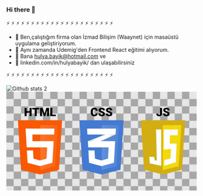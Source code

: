 ### Hi there 👋




 ⚡  ⚡  ⚡  ⚡  ⚡  ⚡  ⚡  ⚡  ⚡  ⚡  ⚡  ⚡  ⚡  ⚡  ⚡  ⚡  ⚡  ⚡  ⚡  ⚡  ⚡  ⚡
 
- 🔭 Ben,çalıştığım firma olan İzmad Bilişim (Waaynet) için masaüstü uygulama geliştiriyorum.
- 🌱 Aynı zamanda Udemig'den Frontend React eğitimi alıyorum.
- 💬 Bana hulya.bayik@hotmail.com ve
- 💬 linkedin.com/in/hulyabayik/ dan ulaşabilirsiniz

⚡  ⚡  ⚡  ⚡  ⚡  ⚡  ⚡  ⚡  ⚡  ⚡  ⚡  ⚡  ⚡  ⚡  ⚡  ⚡  ⚡  ⚡  ⚡  ⚡  ⚡  ⚡


![Github stats 2](https://github-readme-stats.vercel.app/api?username=hulyabayik2145&show_icons=true&theme=radical)
<img src="istockphoto-1300888546-612x612.jpg" width="auto">


